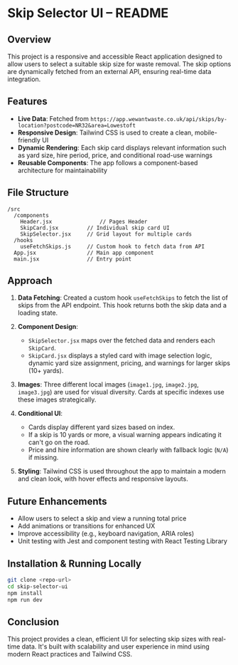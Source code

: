# Skip Selector UI – README

## Overview

This project is a responsive and accessible React application designed to allow users to select a suitable skip size for waste removal. The skip options are dynamically fetched from an external API, ensuring real-time data integration.

## Features

* **Live Data**: Fetched from `https://app.wewantwaste.co.uk/api/skips/by-location?postcode=NR32&area=Lowestoft`
* **Responsive Design**: Tailwind CSS is used to create a clean, mobile-friendly UI
* **Dynamic Rendering**: Each skip card displays relevant information such as yard size, hire period, price, and conditional road-use warnings
* **Reusable Components**: The app follows a component-based architecture for maintainability

## File Structure

```
/src
  /components
    Header.jsx               // Pages Header
    SkipCard.jsx         // Individual skip card UI
    SkipSelector.jsx     // Grid layout for multiple cards
  /hooks
    useFetchSkips.js     // Custom hook to fetch data from API
  App.jsx                // Main app component
  main.jsx               // Entry point
```

## Approach

1. **Data Fetching**: Created a custom hook `useFetchSkips` to fetch the list of skips from the API endpoint. This hook returns both the skip data and a loading state.

2. **Component Design**:

   * `SkipSelector.jsx` maps over the fetched data and renders each `SkipCard`.
   * `SkipCard.jsx` displays a styled card with image selection logic, dynamic yard size assignment, pricing, and warnings for larger skips (10+ yards).

3. **Images**: Three different local images (`image1.jpg`, `image2.jpg`, `image3.jpg`) are used for visual diversity. Cards at specific indexes use these images strategically.

4. **Conditional UI**:

   * Cards display different yard sizes based on index.
   * If a skip is 10 yards or more, a visual warning appears indicating it can't go on the road.
   * Price and hire information are shown clearly with fallback logic (`N/A`) if missing.

5. **Styling**: Tailwind CSS is used throughout the app to maintain a modern and clean look, with hover effects and responsive layouts.

## Future Enhancements

* Allow users to select a skip and view a running total price
* Add animations or transitions for enhanced UX
* Improve accessibility (e.g., keyboard navigation, ARIA roles)
* Unit testing with Jest and component testing with React Testing Library

## Installation & Running Locally

```bash
git clone <repo-url>
cd skip-selector-ui
npm install
npm run dev
```

## Conclusion

This project provides a clean, efficient UI for selecting skip sizes with real-time data. It's built with scalability and user experience in mind using modern React practices and Tailwind CSS.

